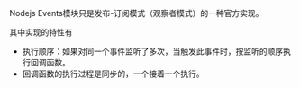 Nodejs Events模块只是发布-订阅模式（观察者模式）的一种官方实现。

其中实现的特性有

* 执行顺序：如果对同一个事件监听了多次，当触发此事件时，按监听的顺序执行回调函数。
* 回调函数的执行过程是同步的，一个接着一个执行。




